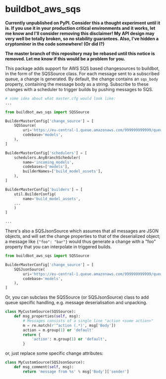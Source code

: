 # buildbot_aws_sqs

**Currently unpublished on PyPI. Consider this a thought
experiment until it is. If you use it in your production critical
environments and it works, let me know and I'll consider removing
this disclaimer! My API design may very well be totally broken,
so no stability guarantees. Also, I've hidden a cryptominer in
the code somewhere! (Or did I?)**

**The master branch of this repository may be rebased until this
notice is removed. Let me know if this would be a problem for
you.**

This package adds support for AWS SQS based changesources to
buildbot, in the form of the SQSSource class. For each message
sent to a subscribed queue, a change is generated. By default,
the change contains an `sqs_body` property, containing the
message body as a string. Subscribe to these changes with a
scheduler to trigger builds by pushing messages to SQS.

```python
# some idea about what master.cfg would look like:
...

from buildbot_aws_sqs import SQSSource

BuilderMasterConfig['change_source'] = [
    SQSSource(
        uri='https://eu-central-1.queue.amazonaws.com/999999999999/queue',
        codebase='models',
    ),
]

BuilderMasterConfig['schedulers'] = [
    schedulers.AnyBranchScheduler(
        name='incoming_models',
        codebases=['models'],
        builderNames=['build_model_assets'],
    ),
]

BuilderMasterConfig['builders'] = [
    util.BuilderConfig(
        name='build_model_assets',
    ...
    )
]

...
```

There's also a SQSJsonSource which assumes that all messages are
JSON objects, and will set the change properties to that of the
deserialized object; a message like `{"foo": "bar"}` would thus
generate a change with a "foo" property that you can interpolate
in triggered builds.

```python
from buildbot_aws_sqs import SQSSource

BuilderMasterConfig['change_source'] = [
    SQSJsonSource(
        uri='https://eu-central-1.queue.amazonaws.com/999999999999/queue',
        codebase='models',
    ),
]
```

Or, you can subclass the SQSSource (or SQSJsonSource) class to
add queue specific handling, e.g. message deserialisation and
unpacking.

```python
class MyCustomSource(SQSSource):
    def msg_properties(self, msg):
        # Messages consists of a single line "action <some action>"
        m = re.match(r'^action (.*)', msg['Body'])
        action = m.group(1) or 'default'
        return {
            'action': m.group(1) or 'default',
        }
```

or, just replace some specific change attributes:

```python
class MyCustomSource(SQSJsonSource):
    def msg_comment(self, msg):
        return 'message from %s' % msg['Body']['sender']
```
